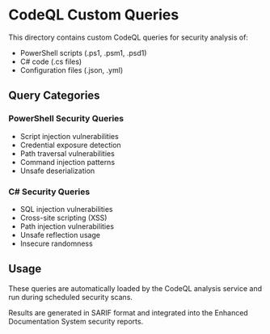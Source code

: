 # CodeQL Custom Queries

This directory contains custom CodeQL queries for security analysis of:

- PowerShell scripts (.ps1, .psm1, .psd1)
- C# code (.cs files)
- Configuration files (.json, .yml)

## Query Categories

### PowerShell Security Queries
- Script injection vulnerabilities
- Credential exposure detection
- Path traversal vulnerabilities
- Command injection patterns
- Unsafe deserialization

### C# Security Queries  
- SQL injection vulnerabilities
- Cross-site scripting (XSS)
- Path injection vulnerabilities
- Unsafe reflection usage
- Insecure randomness

## Usage

These queries are automatically loaded by the CodeQL analysis service and run during scheduled security scans.

Results are generated in SARIF format and integrated into the Enhanced Documentation System security reports.